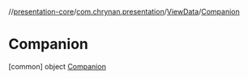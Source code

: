 //[presentation-core](../../../../index.md)/[com.chrynan.presentation](../../index.md)/[ViewData](../index.md)/[Companion](index.md)



# Companion  
 [common] object [Companion](index.md)   

